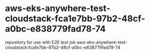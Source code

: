 # aws-eks-anywhere-test-cloudstack-fca1e7bb-97b2-48cf-a0bc-e838779fad78-74
repository for use with E2E test job aws-eks-anywhere-test-cloudstack:fca1e7bb-97b2-48cf-a0bc-e838779fad78-74
